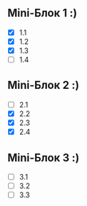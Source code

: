 ## Mini-Блок 1 :)
   - [x] 1.1
   - [x] 1.2
   - [x] 1.3
   - [ ] 1.4
## Mini-Блок 2 :)
   - [ ] 2.1
   - [x] 2.2
   - [x] 2.3
   - [x] 2.4
## Mini-Блок 3 :)
   - [ ] 3.1
   - [ ] 3.2
   - [ ] 3.3